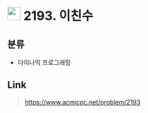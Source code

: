# <img src="https://d2gd6pc034wcta.cloudfront.net/tier/8.svg" width="30"> 2193. 이친수

## 분류
* 다이나믹 프로그래밍

## Link
> https://www.acmicpc.net/problem/2193